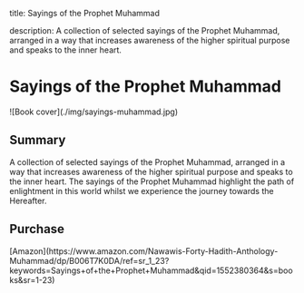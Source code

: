 title: Sayings of the Prophet Muhammad

description: A collection of selected sayings of the Prophet Muhammad, arranged in a way that increases awareness of the higher spiritual purpose and speaks to the inner heart. 

# Sayings of the Prophet Muhammad

<div markdown="1" class="cover-image">
![Book cover](./img/sayings-muhammad.jpg)
</div>

## Summary

A collection of selected sayings of the Prophet Muhammad, arranged in a way that increases awareness of the higher spiritual purpose and speaks to the inner heart. The sayings of the Prophet Muhammad highlight the path of enlightment in this world whilst we experience the journey towards the Hereafter.

## Purchase

<div markdown="3" class="purchase-link">
[Amazon](https://www.amazon.com/Nawawis-Forty-Hadith-Anthology-Muhammad/dp/B006T7K0DA/ref=sr_1_23?keywords=Sayings+of+the+Prophet+Muhammad&qid=1552380364&s=books&sr=1-23)
</div>
